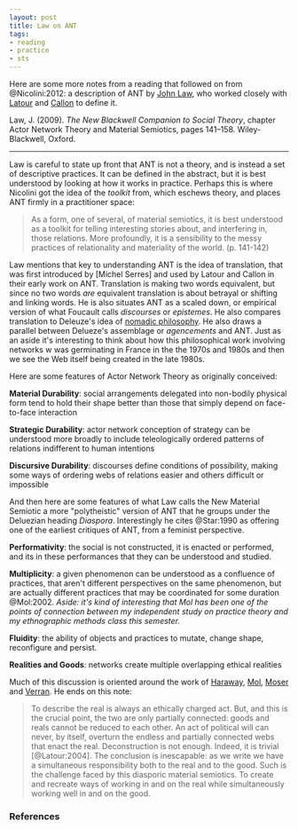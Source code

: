 ```yaml
---
layout: post
title: Law on ANT
tags:
- reading
- practice
- sts
---
```


Here are some more notes from a reading that followed on from @Nicolini:2012: a
description of ANT by [John Law], who worked closely with [Latour] and [Callon]
to define it.

Law, J. (2009). *The New Blackwell Companion to Social Theory*, chapter Actor
Network Theory and Material Semiotics, pages 141–158. Wiley-Blackwell, Oxford.

---

Law is careful to state up front that ANT is not a theory, and is instead a set
of descriptive practices. It can be defined in the abstract, but it is best
understood by looking at how it works in practice. Perhaps this is where
Nicolini got the idea of the *toolkit* from, which eschews theory, and places
ANT firmly in a practitioner space:

> As a form, one of several, of material semiotics, it is best understood as a
> toolkit for telling interesting stories about, and interfering in, those
> relations. More profoundly, it is a sensibility to the messy practices of
> relationality and materiality of the world. (p. 141-142)

Law mentions that key to understanding ANT is the idea of translation, that was
first introduced by [Michel Serres] and used by Latour and Callon in their early
work on ANT. Translation is making two words equivalent, but since no two words
*are* equivalent translation is about betrayal or shifting and linking words. He
is also situates ANT as a scaled down, or empirical version of what Foucault
calls *discourses* or *epistemes*.  He also compares translation to Deleuze's
idea of [nomadic philosophy]. He also draws a parallel between Delueze's
assemblage or *agencements* and ANT. Just as an aside it's interesting to think
about how this philosophical work involving networks w was germinating in France
in the the 1970s and 1980s and then we see the Web itself being created in the
late 1980s.

Here are some features of Actor Network Theory as originally conceived:

**Material Durability**: social arrangements delegated into non-bodily physical
form tend to hold their shape better than those that simply depend on
face-to-face interaction

**Strategic Durability**: actor network conception of strategy can be understood
more broadly to include teleologically ordered patterns of relations indifferent
to human intentions

**Discursive Durability**: discourses define conditions of possibility, making
some ways of ordering webs of relations easier and others difficult or
impossible

And then here are some features of what Law calls the New Material Semiotic a
more "polytheistic" version of ANT that he groups under the Deluezian heading
*Diaspora*. Interestingly he cites @Star:1990 as offering one of the earliest
critiques of ANT, from a feminist perspective.

**Performativity**: the social is not constructed, it is enacted or performed,
and its in these performances that they can be understood and studied.

**Multiplicity**: a given phenomenon can be understood as a confluence of
practices, that aren't different perspectives on the same phenomenon, but are
actually different practices that may be coordinated for some duration
@Mol:2002. *Aside: it's kind of interesting that Mol has been one of the points
of connection between my independent study on practice theory and my
ethnographic methods class this semester.*

**Fluidity**: the ability of objects and practices to mutate, change shape,
reconfigure and persist.

**Realities and Goods**: networks create multiple overlapping ethical realities

Much of this discussion is oriented around the work of [Haraway], [Mol], [Moser]
and [Verran]. He ends on this note:

> To describe the real is always an ethically charged act. But, and this is the
> crucial point, the two are only partially connected: goods and reals cannot be
> reduced to each other. An act of political will can never, by itself, overturn
> the endless and partially connected webs that enact the real. Deconstruction
> is not enough. Indeed, it is trivial [@Latour:2004]. The conclusion is
> inescapable: as we write we have a simultaneous responsibility both to the
> real and to the good. Such is the challenge faced by this diasporic material
> semiotics. To create and recreate ways of working in and on the real while
> simultaneously working well in and on the good.

### References

[Serres]: https://en.wikipedia.org/wiki/Michel_Serres
[Verran]: https://en.wikipedia.org/wiki/Helen_Verran
[Moser]: https://www.researchgate.net/profile/Ingunn_Moser
[Haraway]: https://en.wikipedia.org/wiki/Donna_Haraway
[John Law]: https://en.wikipedia.org/wiki/John_Law_(sociologist)
[Callon]: https://en.wikipedia.org/wiki/Michel_Callon
[Latour]: https://en.wikipedia.org/wiki/Bruno_Latour
[nomadic philosophy]: https://en.wikipedia.org/wiki/Rhizome_(philosophy)
[Mol]: https://en.wikipedia.org/wiki/Annemarie_Mol
